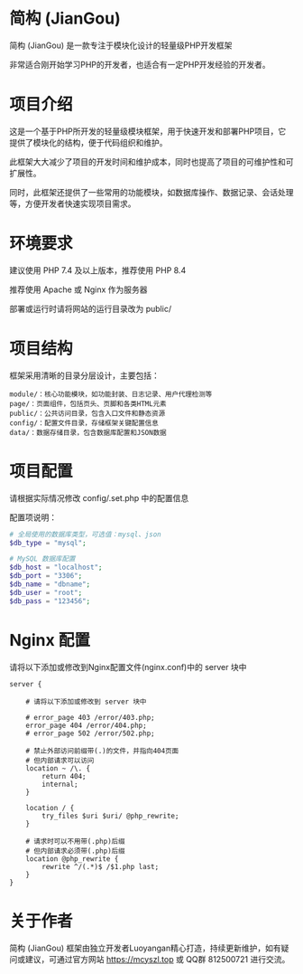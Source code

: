 # 简构 (JianGou)

简构 (JianGou) 是一款专注于模块化设计的轻量级PHP开发框架

非常适合刚开始学习PHP的开发者，也适合有一定PHP开发经验的开发者。

# 项目介绍

这是一个基于PHP所开发的轻量级模块框架，用于快速开发和部署PHP项目，它提供了模块化的结构，便于代码组织和维护。

此框架大大减少了项目的开发时间和维护成本，同时也提高了项目的可维护性和可扩展性。

同时，此框架还提供了一些常用的功能模块，如数据库操作、数据记录、会话处理等，方便开发者快速实现项目需求。

# 环境要求

建议使用 PHP 7.4 及以上版本，推荐使用 PHP 8.4

推荐使用 Apache 或 Nginx 作为服务器

部署或运行时请将网站的运行目录改为 public/

# 项目结构

框架采用清晰的目录分层设计，主要包括：

```
module/：核心功能模块，如功能封装、日志记录、用户代理检测等
page/：页面组件，包括页头、页脚和各类HTML元素
public/：公共访问目录，包含入口文件和静态资源
config/：配置文件目录，存储框架关键配置信息
data/：数据存储目录，包含数据库配置和JSON数据
```

# 项目配置

请根据实际情况修改 config/.set.php 中的配置信息

配置项说明：

```php
# 全局使用的数据库类型，可选值：mysql、json
$db_type = "mysql";

# MySQL 数据库配置
$db_host = "localhost";
$db_port = "3306";
$db_name = "dbname";
$db_user = "root";
$db_pass = "123456";
```

# Nginx 配置

请将以下添加或修改到Nginx配置文件(nginx.conf)中的 server 块中

```nginx
server {

    # 请将以下添加或修改到 server 块中

    # error_page 403 /error/403.php;
    error_page 404 /error/404.php;
    # error_page 502 /error/502.php;

    # 禁止外部访问前缀带(.)的文件，并指向404页面
    # 但内部请求可以访问
    location ~ /\. {
        return 404;
        internal;
    }

    location / {
        try_files $uri $uri/ @php_rewrite;
    }
    
    # 请求时可以不用带(.php)后缀
    # 但内部请求必须带(.php)后缀
    location @php_rewrite {
        rewrite ^/(.*)$ /$1.php last;
    }
}
```

# 关于作者

简构 (JianGou) 框架由独立开发者Luoyangan精心打造，持续更新维护，如有疑问或建议，可通过官方网站 https://mcyszl.top 或 QQ群 812500721 进行交流。